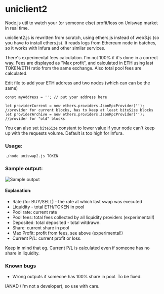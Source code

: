 # uniclient2

Node.js util to watch your (or someone else) profit/loss on Uniswap market in real time. 

uniclient2.js is rewritten from scratch, using ethers.js instead of web3.js (so you have to install ethers.js). It reads logs from Ethereum node in batches, so it works with Infura and other similar services.

There's experimental fees calculation. I'm not 100% if it's done in a correct way. Fees are displayed as "Max profit", and calculated in ETH using last TOKEN/ETH ratio from the same exchange. Also total pool fees are calculated.

Edit file to add your ETH address and two nodes (which can can be the same) 

    const myAddress = ''; // put your address here
    
    let providerCurrent = new ethers.providers.JsonRpcProvider(''); //provider for current blocks, has to keep at least biteSize blocks
    let providerArchive = new ethers.providers.JsonRpcProvider(''); //provider for "old" blocks

You can also set `biteSize` constant to lower value if your node can't keep up with the requests volume. Default is too high for Infura.

### Usage:

```./node uniswap2.js TOKEN```

### Sample output:

![Sample output](https://i.imgur.com/eN0S8N6.png "Sample output")

#### Explanation:

* Rate (for BUY/SELL) - the rate at which last swap was executed
* Liquidity - total ETH/TOKEN in pool
* Pool rate: current rate
* Pool fees: total fees collected by all liquidity providers (experimental!)
* Deposited: total deposited - total witdrawn.
* Share: current share in pool
* Max Profit: profit from fees, see above (experimental!)
* Current P/L: current profit or loss.

Keep in mind that eg. Current P/L is calculated even if someone has no share in liquidity.

### Known bugs

* Wrong outputs if someone has 100% share in pool. To be fixed.

IANAD (I'm not a developer), so use with care.
